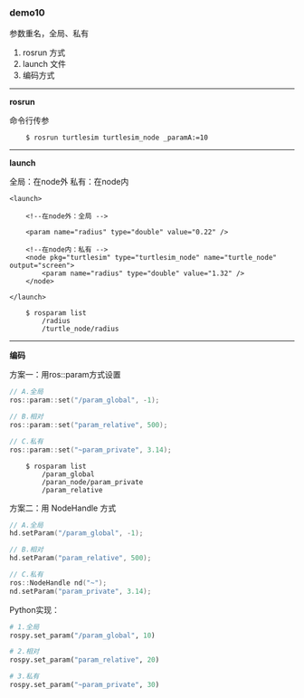 ### demo10

参数重名，全局、私有

1. rosrun 方式
2. launch 文件
3. 编码方式

-----

**rosrun**

命令行传参
```shell
	$ rosrun turtlesim turtlesim_node _paramA:=10
```

--------

**launch**

全局：在node外
私有：在node内
```launch
<launch>

	<!--在node外：全局 -->
	
	<param name="radius" type="double" value="0.22" />
	
	<!--在node内：私有 -->
	<node pkg="turtlesim" type="turtlesim_node" name="turtle_node" output="screen">
		<param name="radius" type="double" value="1.32" />
	</node>

</launch>
```

```shell
	$ rosparam list
		/radius
		/turtle_node/radius
```

----

**编码**

方案一：用ros::param方式设置
```cpp
// A.全局
ros::param::set("/param_global", -1);

// B.相对
ros::param::set("param_relative", 500);

// C.私有
ros::param::set("~param_private", 3.14);
```

```shell
	$ rosparam list
		/param_global
		/paran_node/param_private
		/param_relative
```


方案二：用 NodeHandle 方式
```cpp
// A.全局
hd.setParam("/param_global", -1);

// B.相对
hd.setParam("param_relative", 500);

// C.私有
ros::NodeHandle nd("~");
nd.setParam("param_private", 3.14);
```

Python实现：
```python
# 1.全局
rospy.set_param("/param_global", 10)

# 2.相对
rospy.set_param("param_relative", 20)

# 3.私有
rospy.set_param("~param_private", 30)
```


